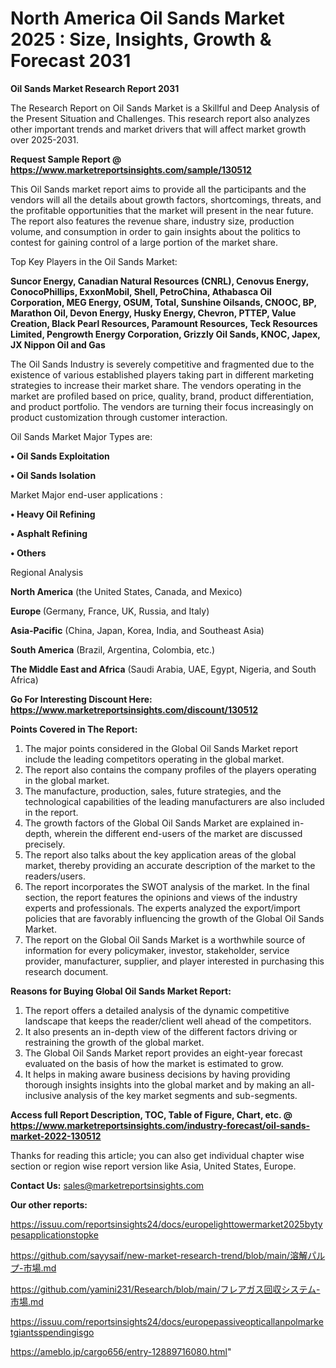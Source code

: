 # North America Oil Sands Market 2025 : Size, Insights, Growth & Forecast 2031

<strong>Oil Sands Market Research Report 2031</strong>

The Research Report on Oil Sands Market is a Skillful and Deep Analysis of the Present Situation and Challenges. This research report also analyzes other important trends and market drivers that will affect market growth over 2025-2031.

<strong>Request Sample Report @ <a href=https://www.marketreportsinsights.com/sample/130512>https://www.marketreportsinsights.com/sample/130512</a></strong>

This Oil Sands market report aims to provide all the participants and the vendors will all the details about growth factors, shortcomings, threats, and the profitable opportunities that the market will present in the near future. The report also features the revenue share, industry size, production volume, and consumption in order to gain insights about the politics to contest for gaining control of a large portion of the market share.

Top Key Players in the Oil Sands Market:

<strong>Suncor Energy, Canadian Natural Resources (CNRL), Cenovus Energy, ConocoPhillips, ExxonMobil, Shell, PetroChina, Athabasca Oil Corporation, MEG Energy, OSUM, Total, Sunshine Oilsands, CNOOC, BP, Marathon Oil, Devon Energy, Husky Energy, Chevron, PTTEP, Value Creation, Black Pearl Resources, Paramount Resources, Teck Resources Limited, Pengrowth Energy Corporation, Grizzly Oil Sands, KNOC, Japex, JX Nippon Oil and Gas</strong>

The Oil Sands Industry is severely competitive and fragmented due to the existence of various established players taking part in different marketing strategies to increase their market share. The vendors operating in the market are profiled based on price, quality, brand, product differentiation, and product portfolio. The vendors are turning their focus increasingly on product customization through customer interaction.

Oil Sands Market Major Types are:

<strong>• Oil Sands Exploitation

• Oil Sands Isolation</strong>

Market Major end-user applications :

<strong>• Heavy Oil Refining

• Asphalt Refining

• Others</strong>

Regional Analysis

</u><strong><b>North America</b></strong> (the United States, Canada, and Mexico)

<strong><b>Europe </b></strong>(Germany, France, UK, Russia, and Italy)

<strong><b>Asia-Pacific</b></strong> (China, Japan, Korea, India, and Southeast Asia)

<strong><b>South America</b></strong> (Brazil, Argentina, Colombia, etc.)

<strong><b>The Middle East and Africa</b></strong> (Saudi Arabia, UAE, Egypt, Nigeria, and South Africa)

<strong>Go For Interesting Discount Here: <a href=https://www.marketreportsinsights.com/discount/130512>https://www.marketreportsinsights.com/discount/130512</a></strong>

<strong>Points Covered in The Report:</strong>
<ol>
  <li>The major points considered in the Global Oil Sands Market report include the leading competitors operating in the global market.</li>
  <li>The report also contains the company profiles of the players operating in the global market.</li>
  <li>The manufacture, production, sales, future strategies, and the technological capabilities of the leading manufacturers are also included in the report.</li>
  <li>The growth factors of the Global Oil Sands Market are explained in-depth, wherein the different end-users of the market are discussed precisely.</li>
  <li>The report also talks about the key application areas of the global market, thereby providing an accurate description of the market to the readers/users.</li>
  <li>The report incorporates the SWOT analysis of the market. In the final section, the report features the opinions and views of the industry experts and professionals. The experts analyzed the export/import policies that are favorably influencing the growth of the Global Oil Sands Market.</li>
  <li>The report on the Global Oil Sands Market is a worthwhile source of information for every policymaker, investor, stakeholder, service provider, manufacturer, supplier, and player interested in purchasing this research document.</li>
</ol>
<strong>Reasons for Buying Global Oil Sands Market Report:</strong>

<ol>
  <li>The report offers a detailed analysis of the dynamic competitive landscape that keeps the reader/client well ahead of the competitors.</li>
  <li>It also presents an in-depth view of the different factors driving or restraining the growth of the global market.</li>
  <li>The Global Oil Sands Market report provides an eight-year forecast evaluated on the basis of how the market is estimated to grow.</li>
  <li>It helps in making aware business decisions by having providing thorough insights insights into the global market and by making an all-inclusive analysis of the key market segments and sub-segments.</li>
</ol>
<strong>Access full Report Description, TOC, Table of Figure, Chart, etc. @ <a href=https://www.marketreportsinsights.com/industry-forecast/oil-sands-market-2022-130512>https://www.marketreportsinsights.com/industry-forecast/oil-sands-market-2022-130512</a></strong>


Thanks for reading this article; you can also get individual chapter wise section or region wise report version like Asia, United States, Europe.

<strong>Contact Us:</strong>
sales@marketreportsinsights.com

<strong>Our other reports:</strong>

<a href=https://issuu.com/reportsinsights24/docs/europelighttowermarket2025bytypesapplicationstopke>https://issuu.com/reportsinsights24/docs/europelighttowermarket2025bytypesapplicationstopke</a>

<a href=https://github.com/sayysaif/new-market-research-trend/blob/main/溶解パルプ-市場.md>https://github.com/sayysaif/new-market-research-trend/blob/main/溶解パルプ-市場.md</a>

<a href=https://github.com/yamini231/Research/blob/main/フレアガス回収システム-市場.md>https://github.com/yamini231/Research/blob/main/フレアガス回収システム-市場.md</a>

<a href=https://issuu.com/reportsinsights24/docs/europepassiveopticallanpolmarketgiantsspendingisgo>https://issuu.com/reportsinsights24/docs/europepassiveopticallanpolmarketgiantsspendingisgo</a>

<a href=https://ameblo.jp/cargo656/entry-12889716080.html>https://ameblo.jp/cargo656/entry-12889716080.html</a>"
